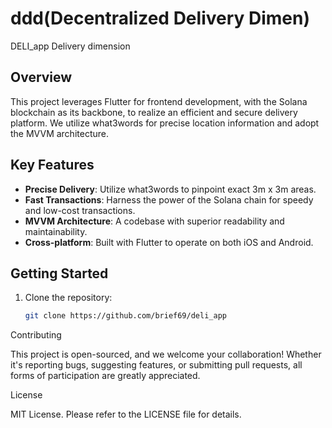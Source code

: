 # ddd(Decentralized Delivery Dimen)

DELI_app
Delivery dimension

## Overview

This project leverages Flutter for frontend development, with the Solana blockchain as its backbone, to realize an efficient and secure delivery platform. We utilize what3words for precise location information and adopt the MVVM architecture.

## Key Features

- **Precise Delivery**: Utilize what3words to pinpoint exact 3m x 3m areas.
- **Fast Transactions**: Harness the power of the Solana chain for speedy and low-cost transactions.
- **MVVM Architecture**: A codebase with superior readability and maintainability.
- **Cross-platform**: Built with Flutter to operate on both iOS and Android.

## Getting Started

1. Clone the repository:

   ```bash
   git clone https://github.com/brief69/deli_app

Contributing

This project is open-sourced, and we welcome your collaboration! Whether it's reporting bugs, suggesting features, or submitting pull requests, all forms of participation are greatly appreciated.

License

MIT License. Please refer to the LICENSE file for details.
